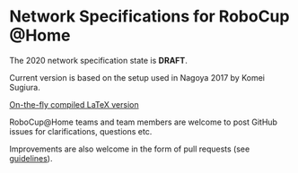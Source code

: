Network Specifications for RoboCup @Home
========================================

The 2020 network specification state is **DRAFT**.

Current version is based on the setup used in Nagoya 2017 by Komei Sugiura.

[On-the-fly compiled LaTeX version](http://latex.aslushnikov.com/compile?git=git://github.com/RoboCupAtHome/NetSpec.git&target=NetSpec.tex)

RoboCup@Home teams and team members are welcome to post GitHub issues for clarifications, questions etc.

Improvements are also welcome in the form of pull requests (see [guidelines](https://github.com/RoboCupAtHome/RuleBook/wiki/Guidelines)).

